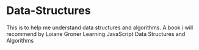 # Data-Structures
This is to help me understand data structures and algorithms.
A book i will recommend by Loiane Groner
 Learning JavaScript Data Structures and Algorithms
